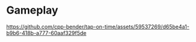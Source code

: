 # Gameplay 
https://github.com/cpp-bender/tap-on-time/assets/59537269/d65be4a1-b9b6-418b-a777-60aaf329f5de


